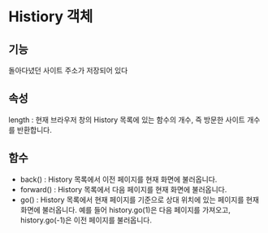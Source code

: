 # Histiory 객체

## 기능

돌아다녔던 사이트 주소가 저장되어 있다

## 속성

length : 현재 브라우저 창의 History 목록에 있는 함수의 개수, 즉 방문한 사이트 개수를 반환합니다.

## 함수 

- back() : History 목록에서 이전 페이지를 현재 화면에 불러옵니다.
- forward() : History 목록에서 다음 페이지를 현재 화면에 불러옵니다.
- go() : History 목록에서 현재 페이지를 기준으로 상대 위치에 있는 페이지를 현재 화면에 불러옵니다. 예를 들어 history.go(1)은 다음 페이지를 가져오고, history.go(-1)은 이전 페이지를 불러옵니다.